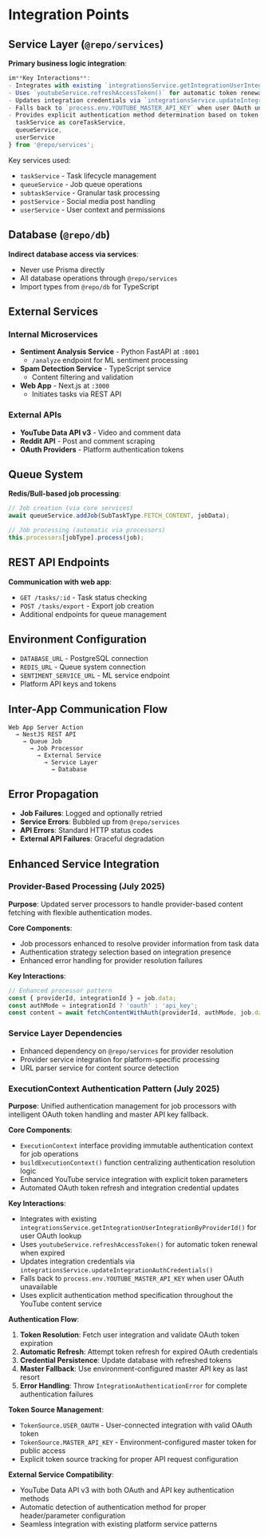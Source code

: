 # Integration Points

## Service Layer (`@repo/services`)
**Primary business logic integration**:

```typescript
im**Key Interactions**:
- Integrates with existing `integrationsService.getIntegrationUserIntegrationByProviderId()` for user OAuth lookup
- Uses `youtubeService.refreshAccessToken()` for automatic token renewal when expired
- Updates integration credentials via `integrationsService.updateIntegrationAuthCredentials()`
- Falls back to `process.env.YOUTUBE_MASTER_API_KEY` when user OAuth unavailable
- Provides explicit authentication method determination based on token source for deterministic behavior 
  taskService as coreTaskService,
  queueService,
  userService 
} from '@repo/services';
```

Key services used:
- `taskService` - Task lifecycle management
- `queueService` - Job queue operations  
- `subtaskService` - Granular task processing
- `postService` - Social media post handling
- `userService` - User context and permissions

## Database (`@repo/db`)
**Indirect database access via services**:
- Never use Prisma directly
- All database operations through `@repo/services`
- Import types from `@repo/db` for TypeScript

## External Services

### Internal Microservices
- **Sentiment Analysis Service** - Python FastAPI at `:8001`
  - `/analyze` endpoint for ML sentiment processing
- **Spam Detection Service** - TypeScript service
  - Content filtering and validation
- **Web App** - Next.js at `:3000`
  - Initiates tasks via REST API

### External APIs
- **YouTube Data API v3** - Video and comment data
- **Reddit API** - Post and comment scraping  
- **OAuth Providers** - Platform authentication tokens

## Queue System
**Redis/Bull-based job processing**:

```typescript
// Job creation (via core services)
await queueService.addJob(SubTaskType.FETCH_CONTENT, jobData);

// Job processing (automatic via processors)
this.processors[jobType].process(job);
```

## REST API Endpoints
**Communication with web app**:
- `GET /tasks/:id` - Task status checking
- `POST /tasks/export` - Export job creation
- Additional endpoints for queue management

## Environment Configuration
- `DATABASE_URL` - PostgreSQL connection
- `REDIS_URL` - Queue system connection
- `SENTIMENT_SERVICE_URL` - ML service endpoint
- Platform API keys and tokens

## Inter-App Communication Flow
```
Web App Server Action 
  → NestJS REST API 
    → Queue Job 
      → Job Processor 
        → External Service 
          → Service Layer 
            → Database
```

## Error Propagation
- **Job Failures**: Logged and optionally retried
- **Service Errors**: Bubbled up from `@repo/services`
- **API Errors**: Standard HTTP status codes
- **External API Failures**: Graceful degradation

## Enhanced Service Integration

### Provider-Based Processing (July 2025)

**Purpose**: Updated server processors to handle provider-based content fetching with flexible authentication modes.

**Core Components**:
- Job processors enhanced to resolve provider information from task data
- Authentication strategy selection based on integration presence
- Enhanced error handling for provider resolution failures

**Key Interactions**:
```typescript
// Enhanced processor pattern
const { providerId, integrationId } = job.data;
const authMode = integrationId ? 'oauth' : 'api_key';
const content = await fetchContentWithAuth(providerId, authMode, job.data);
```

### Service Layer Dependencies
- Enhanced dependency on `@repo/services` for provider resolution
- Provider service integration for platform-specific processing
- URL parser service for content source detection

### ExecutionContext Authentication Pattern (July 2025)

**Purpose**: Unified authentication management for job processors with intelligent OAuth token handling and master API key fallback.

**Core Components**:
- `ExecutionContext` interface providing immutable authentication context for job operations
- `buildExecutionContext()` function centralizing authentication resolution logic
- Enhanced YouTube service integration with explicit token parameters
- Automated OAuth token refresh and integration credential updates

**Key Interactions**:
- Integrates with existing `integrationsService.getIntegrationUserIntegrationByProviderId()` for user OAuth lookup
- Uses `youtubeService.refreshAccessToken()` for automatic token renewal when expired
- Updates integration credentials via `integrationsService.updateIntegrationAuthCredentials()`
- Falls back to `process.env.YOUTUBE_MASTER_API_KEY` when user OAuth unavailable
- Uses explicit authentication method specification throughout the YouTube content service

**Authentication Flow**:
1. **Token Resolution**: Fetch user integration and validate OAuth token expiration
2. **Automatic Refresh**: Attempt token refresh for expired OAuth credentials
3. **Credential Persistence**: Update database with refreshed tokens
4. **Master Fallback**: Use environment-configured master API key as last resort
5. **Error Handling**: Throw `IntegrationAuthenticationError` for complete authentication failures

**Token Source Management**:
- `TokenSource.USER_OAUTH` - User-connected integration with valid OAuth token
- `TokenSource.MASTER_API_KEY` - Environment-configured master token for public access
- Explicit token source tracking for proper API request configuration

**External Service Compatibility**:
- YouTube Data API v3 with both OAuth and API key authentication methods
- Automatic detection of authentication method for proper header/parameter configuration
- Seamless integration with existing platform service patterns
